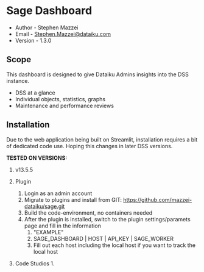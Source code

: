 # Sage Dashboard

* Author - Stephen Mazzei
* Email - <Stephen.Mazzei@dataiku.com>
* Version - 1.3.0

## Scope

This dashboard is designed to give Dataiku Admins insights into the DSS instance.

* DSS at a glance
* Individual objects, statistics, graphs
* Maintenance and performance reviews

## Installation

Due to the web application being built on Streamlit, installation requires a bit of dedicated code use. Hoping this changes in later DSS versions.

**TESTED ON VERSIONS:**
1. v13.5.5

1. Plugin
    1. Login as an admin account
    1. Migrate to plugins and install from GIT: https://github.com/mazzei-dataiku/sage.git
    1. Build the code-environment, no containers needed
    1. After the plugin is installed, switch to the plugin settings/paramets page and fill in the information
        1. "EXAMPLE"
        1. SAGE_DASHBOARD | HOST | API_KEY | SAGE_WORKER
        1. Fill out each host including the local host if you want to track the local host
1. Code Studios
    1. 